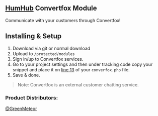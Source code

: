 ## [HumHub](https://www.humhub.org/en) Convertfox Module

Communicate with your customers through Convertfox!

## Installing & Setup
1. Download via git or normal download
2. Upload to `/protected/modules`
3. Sign in/up to Convertfox services.
4. Go to your project settings and then under tracking code copy your snippet and place it on [line 13](/widgets/views/convertfoxframe.php#L13) of your `converfox.php` file.
5. Save & done.

> Note: Convertfox is an external customer chatting service.

### __Product Distributors:__
[@GreenMeteor](https://github.com/GreenMeteor)
